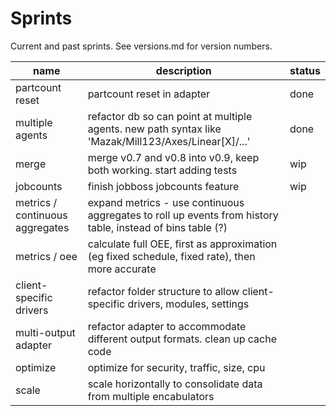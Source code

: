 # Sprints

Current and past sprints. See versions.md for version numbers. 

<!-- plan as if one person working in two-week sprints, including unit testing. -->

| name | description | status | 
| -------- | ------------ | --- |
| partcount reset | partcount reset in adapter | done |
| multiple agents | refactor db so can point at multiple agents. new path syntax like 'Mazak/Mill123/Axes/Linear[X]/...' | done |
| merge | merge v0.7 and v0.8 into v0.9, keep both working. start adding tests | wip |
| jobcounts | finish jobboss jobcounts feature | wip | 
| metrics / continuous aggregates | expand metrics - use continuous aggregates to roll up events from history table, instead of bins table (?) | |
| metrics / oee | calculate full OEE, first as approximation (eg fixed schedule, fixed rate), then more accurate ||
| client-specific drivers | refactor folder structure to allow client-specific drivers, modules, settings | |
| multi-output adapter | refactor adapter to accommodate different output formats. clean up cache code | |
| optimize | optimize for security, traffic, size, cpu | |
| scale | scale horizontally to consolidate data from multiple encabulators || 

